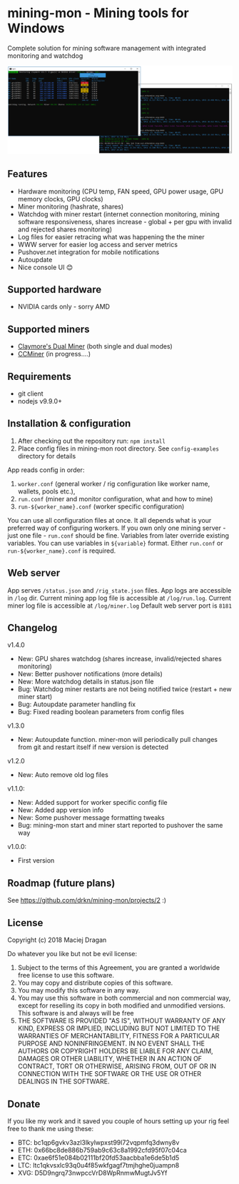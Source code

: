 # mining-mon - Mining tools for Windows

Complete solution for mining software management with integrated monitoring and watchdog

![miner-mon screenshot](docs/images/screenshot.png)

## Features
- Hardware monitoring (CPU temp, FAN speed, GPU power usage, GPU memory clocks, GPU clocks)
- Miner monitoring (hashrate, shares)
- Watchdog with miner restart (internet connection monitoring, mining software responsiveness, shares increase - global + per gpu with invalid and rejected shares monitoring)
- Log files for easier retracing what was happening the the miner
- WWW server for easier log access and server metrics
- Pushover.net integration for mobile notifications
- Autoupdate
- Nice console UI 😊

## Supported hardware
- NVIDIA cards only - sorry AMD

## Supported miners
- [Claymore's Dual Miner](https://bitcointalk.org/index.php?topic=1433925.0) (both single and dual modes) 
- [CCMiner](https://github.com/tpruvot/ccminer/releases) (in progress....) 

## Requirements
- git client 
- nodejs v9.9.0+

## Installation & configuration
1. After checking out the repository run: `npm install`
2. Place config files in mining-mon root directory. See `config-examples` directory for details

App reads config in order:
1. `worker.conf` (general worker / rig configuration like worker name, wallets, pools etc.), 
2. `run.conf` (miner and monitor configuration, what and how to mine)
3. `run-${worker_name}.conf` (worker specific configuration)

You can use all configuration files at once. It all depends what is your preferred way of configuring workers. If you own only one mining server - just one file - `run.conf` should be fine. Variables from later override existing variables. You can use variables in `${variable}` format. Either `run.conf` or `run-${worker_name}.conf` is required.

## Web server
App serves `/status.json` and `/rig_state.json` files. App logs are accessible in `/log` dir. Current mining app log file is accessible at `/log/run.log`. Current miner log file is accessible at `/log/miner.log`
Default web server port is `8181`

## Changelog

v1.4.0
- New: GPU shares watchdog (shares increase, invalid/rejected shares monitoring)
- New: Better pushover notifications (more details)
- New: More watchdog details in status.json file
- Bug: Watchdog miner restarts are not being notified twice (restart + new miner start)
- Bug: Autoupdate parameter handling fix
- Bug: Fixed reading boolean parameters from config files

v1.3.0
- New: Autoupdate function. miner-mon will periodically pull changes from git and restart itself if new version is detected

v1.2.0
- New: Auto remove old log files

v1.1.0:
- New: Added support for worker specific config file
- New: Added app version info
- New: Some pushover message formatting tweaks
- Bug: mining-mon start and miner start reported to pushover the same way

v1.0.0:
- First version

## Roadmap (future plans)
See https://github.com/drkn/mining-mon/projects/2 :)

## License
Copyright (c) 2018 Maciej Dragan

Do whatever you like but not be evil license:

1. Subject to the terms of this Agreement, you are granted a worldwide free license to use this software.
2. You may copy and distribute copies of this software.
3. You may modify this software in any way. 
3. You may use this software in both commercial and non commercial way, except for reselling its copy in both modified and unmodified versions. This software is and always will be free
4. THE SOFTWARE IS PROVIDED "AS IS", WITHOUT WARRANTY OF ANY KIND, EXPRESS OR IMPLIED, INCLUDING BUT NOT LIMITED TO THE WARRANTIES OF MERCHANTABILITY, FITNESS FOR A PARTICULAR PURPOSE AND NONINFRINGEMENT. IN NO EVENT SHALL THE AUTHORS OR COPYRIGHT HOLDERS BE LIABLE FOR ANY CLAIM, DAMAGES OR OTHER LIABILITY, WHETHER IN AN ACTION OF CONTRACT, TORT OR OTHERWISE, ARISING FROM, OUT OF OR IN CONNECTION WITH THE SOFTWARE OR THE USE OR OTHER DEALINGS IN THE SOFTWARE. 

## Donate
If you like my work and it saved you couple of hours setting up your rig feel free to thank me using these:

- BTC: bc1qp6gvkv3azl3lkylwpxst99l72vqpmfq3dwny8v
- ETH: 0x66bc8de886b759ab9c63c8a1992cfd95f07c04ca
- ETC: 0xae6f51e084b02111bf20fd53aacbba1e6de5b1d5
- LTC: ltc1qkvsxlc93q0u4f85wkfgagf7tmjhghe0juampn8
- XVG: D5D9ngrq73nwpccVrD8WpRnmwMugtJv5Yf